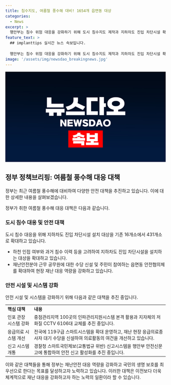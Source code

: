 ```yaml
---
title: 침수지도, 여름철 풍수해 대비! 1654개 읍면동 대상
categories:
  - News
excerpt: >
  행안부는 침수 위험 대응을 강화하기 위해 도시 침수지도 제작과 지하차도 진입 차단시설 확대를 포함한 다양한 대책을 추진 중이다. 특히, 기후위기 재난대응 혁신방안과 기본계획을 점검하여 총괄된 대처 계획을 진행 중이며, 관련 지침 개정과 안전 관리 등에도 힘을 쏟고 있다. 이에 따라 지난 4월부터는 지하차도 점검과 안전 점검을 강화하고, 연내 새로운 지침을 추가 개정할 예정이다. 또한, 침수 취약계층 보호 및 119구급 스마트시스템 확대 등을 통해 안전 대책을 강화하고 있다.
feature_text: >
  ## implanttips 실시간 뉴스 속보입니다.

  행안부는 침수 위험 대응을 강화하기 위해 도시 침수지도 제작과 지하차도 진입 차단시설 확대를 포함한 다양한 대책을 추진 중이다. 특히, 기후위기 재난대응 혁신방안과 기본계획을 점검하여 총괄된 대처 계획을 진행 중이며, 관련 지침 개정과 안전 관리 등에도 힘을 쏟고 있다. 이에 따라 지난 4월부터는 지하차도 점검과 안전 점검을 강화하고, 연내 새로운 지침을 추가 개정할 예정이다. 또한, 침수 취약계층 보호 및 119구급 스마트시스템 확대 등을 통해 안전 대책을 강화하고 있다.
image: '/assets/img/newsdao_breakingnews.jpg'
---
```


<p><img src="/assets/img/newsdao_breakingnews.jpg" alt="implanttips 속보" /></p>

<h2 data-ke-size="size26">정부 정책브리핑: 여름철 풍수해 대응 대책</h2>

<p>정부는 최근 여름철 풍수해에 대비하여 다양한 안전 대책을 추진하고 있습니다. 이에 대한 상세한 내용을 살펴보겠습니다.</p>

<p data-ke-size="size16">정부가 취한 여름철 풍수해 대응 대책은 다음과 같습니다.</p>

<h3>도시 침수 대응 및 안전 대책</h3>

<p data-ke-size="size16">도시 침수 대응을 위해 지하차도 진입 차단시설 설치 대상을 기존 16개소에서 431개소로 확대하고 있습니다.</p>

<ul>
  <li>하천 인접 여부와 과거 침수 이력 등을 고려하여 지하차도 진입 차단시설을 설치하는 대상을 확대하고 있습니다.</li>
  <li>재난안전분야 근무 공무원에 대한 수당 신설 및 주민이 참여하는 읍면동 안전협의체를 확대하여 현장 재난 대응 역량을 강화하고 있습니다.</li>
</ul>

<h3>안전 시설 및 시스템 강화</h3>

<p data-ke-size="size16">안전 시설 및 시스템을 강화하기 위해 다음과 같은 대책을 추진 중입니다.</p>

<table>
  <tr>
    <td><b>핵심 대책</b></td>
    <td><b>내용</b></td>
  </tr>
  <tr>
    <td>인포 관장 시스템 강화</td>
    <td>중점관리지역 100곳의 인파관리지원시스템 본격 활용과 지자체의 저화질 CCTV 6106대 교체를 추진 중입니다.</td>
  </tr>
  <tr>
    <td>응급의료 시스템 개선</td>
    <td>전국에 119구급 스마트시스템을 확대 운영하고, 재난 현장 응급의료종사자 대기 수당을 신설하여 의료활동의 여건을 개선하고 있습니다.</td>
  </tr>
  <tr>
    <td>신고 시스템 개통</td>
    <td>경찰청 스마트국민제보(교통법규 위반) 신고시스템을 행안부 안전신문고에 통합하여 안전 신고 활성화를 추진 중입니다.</td>
  </tr>
</table>

<p>이와 같은 대책들을 통해 정부는 재난안전 대응 역량을 강화하고 국민의 생명 보호를 최우선으로 한다는 목표를 달성하고자 노력하고 있습니다. 이러한 대책은 이전보다 더욱 체계적으로 재난 대응을 강화하고자 하는 노력의 일환이라 할 수 있습니다.</p>

<p data-ke-size="size16"></p>

